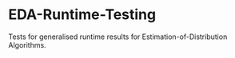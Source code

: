 # EDA-Runtime-Testing
Tests for generalised runtime results for Estimation-of-Distribution Algorithms.
